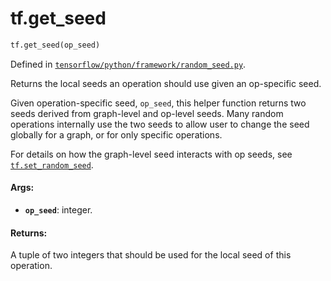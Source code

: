 <div itemscope itemtype="http://developers.google.com/ReferenceObject">
<meta itemprop="name" content="tf.get_seed" />
<meta itemprop="path" content="Stable" />
</div>

# tf.get_seed

``` python
tf.get_seed(op_seed)
```



Defined in [`tensorflow/python/framework/random_seed.py`](https://www.tensorflow.org/code/tensorflow/python/framework/random_seed.py).

Returns the local seeds an operation should use given an op-specific seed.

Given operation-specific seed, `op_seed`, this helper function returns two
seeds derived from graph-level and op-level seeds. Many random operations
internally use the two seeds to allow user to change the seed globally for a
graph, or for only specific operations.

For details on how the graph-level seed interacts with op seeds, see
<a href="../tf/set_random_seed.md"><code>tf.set_random_seed</code></a>.

#### Args:

* <b>`op_seed`</b>: integer.


#### Returns:

A tuple of two integers that should be used for the local seed of this
operation.